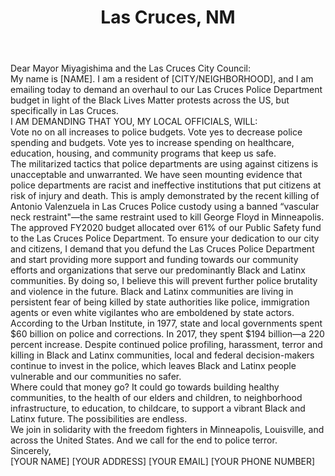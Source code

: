 ---
title: "Las Cruces, NM"
permalink: "/lascruces"
name: "Letter to Mayor and City Council"
city: "Las Cruces"
state: "NM"
layout: "email"
recipients:
- KMiyagishima@las-cruces.org
- kgandara@las-cruces.org
- tstuve@las-cruces.org
- gvasquez@las-cruces.org
- jbencomo@las-cruces.org
- gsorg@las-cruces.org
- yflores@las-cruces.org
subject: "[NSERT UNIQUE SUBJECT LINE]"
body: |-
  Dear Mayor Miyagishima and the Las Cruces City Council:

  My name is [NAME]. I am a resident of [CITY/NEIGHBORHOOD], and I am emailing today to demand an overhaul to our Las Cruces Police Department budget in light of the Black Lives Matter protests across the US, but specifically in Las Cruces.

  I AM DEMANDING THAT YOU, MY LOCAL OFFICIALS, WILL:

  Vote no on all increases to police budgets.
  Vote yes to decrease police spending and budgets.
  Vote yes to increase spending on healthcare, education, housing, and community programs that keep us safe.

  The militarized tactics that police departments are using against citizens is unacceptable and unwarranted. We have seen mounting evidence that police departments are racist and ineffective institutions that put citizens at risk of injury and death. This is amply demonstrated by the recent killing of Antonio Valenzuela in Las Cruces Police custody using a banned “vascular neck restraint"—the same restraint used to kill George Floyd in Minneapolis.

  The approved FY2020 budget allocated over 61% of our Public Safety fund to the Las Cruces Police Department. To ensure your dedication to our city and citizens, I demand that you defund the Las Cruces Police Department and start providing more support and funding towards our community efforts and organizations that serve our predominantly Black and Latinx communities. By doing so, I believe this will prevent further police brutality and violence in the future.
  Black and Latinx communities are living in persistent fear of being killed by state authorities like police, immigration agents or even white vigilantes who are emboldened by state actors.

  According to the Urban Institute, in 1977, state and local governments spent $60 billion on police and corrections. In 2017, they spent $194 billion—a 220 percent increase. Despite continued police profiling, harassment, terror and killing in Black and Latinx communities, local and federal decision-makers continue to invest in the police, which leaves Black and Latinx people vulnerable and our communities no safer.

  Where could that money go? It could go towards building healthy communities, to the health of our elders and children, to neighborhood infrastructure, to education, to childcare, to support a vibrant Black and Latinx future. The possibilities are endless.

  We join in solidarity with the freedom fighters in Minneapolis, Louisville, and across the United States. And we call for the end to police terror.

  Sincerely,

  [YOUR NAME]
  [YOUR ADDRESS]
  [YOUR EMAIL]
  [YOUR PHONE NUMBER]
---